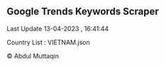

## Google Trends Keywords Scraper 
 
Last Update 13-04-2023 , 16:41:44

Country List :
VIETNAM.json



© Abdul Muttaqin 
